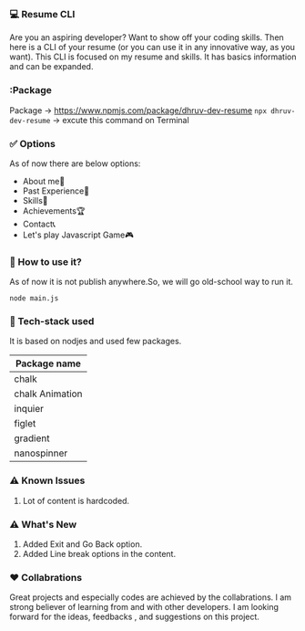 ### :computer: Resume CLI

Are you an aspiring developer? Want to show off your coding skills. Then here is a CLI of your resume (or you can use it in any innovative way, as you want). This CLI is focused on my resume and skills. It has basics information and can be expanded.

### :Package
Package -> https://www.npmjs.com/package/dhruv-dev-resume
`npx dhruv-dev-resume` -> excute this command on Terminal

### :white_check_mark: Options

As of now there are below options:

- About me🦾
- Past Experience🧪
- Skills🤹
- Achievements🏆
- Contact📞
- Let's play Javascript Game🎮

### :gem: How to use it?

As of now it is not publish anywhere.So, we will go old-school way to run it.

`node main.js`

### :gem: Tech-stack used

It is based on nodjes and used few packages.

| Package name       | 
| -------------------| 
| chalk              | 
| chalk Animation    | 
| inquier            | 
| figlet             |
| gradient           |
| nanospinner        |

### :warning: Known Issues

1. Lot of content is hardcoded.

### :warning: What's New

1. Added Exit and Go Back option.
2. Added Line break options in the content.

### :hearts: Collabrations

Great projects and especially codes are achieved by the collabrations. I am strong believer of learning from and with other developers. I am looking forward for the ideas, feedbacks , and suggestions on this project.